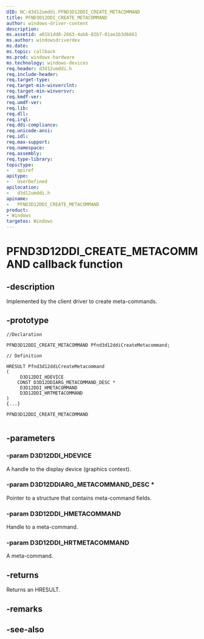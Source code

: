 ```yaml
---
UID: NC:d3d12umddi.PFND3D12DDI_CREATE_METACOMMAND
title: PFND3D12DDI_CREATE_METACOMMAND
author: windows-driver-content
description:
ms.assetid: a01b1dd8-2663-4ab6-82b7-01ae1b3d6661
ms.author: windowsdriverdev
ms.date:
ms.topic: callback
ms.prod: windows-hardware
ms.technology: windows-devices
req.header: d3d12umddi.h
req.include-header:
req.target-type:
req.target-min-winverclnt:
req.target-min-winversvr:
req.kmdf-ver:
req.umdf-ver:
req.lib:
req.dll:
req.irql:
req.ddi-compliance:
req.unicode-ansi:
req.idl:
req.max-support:
req.namespace:
req.assembly:
req.type-library:
topictype:
-	apiref
apitype:
-	UserDefined
apilocation:
-	d3d12umddi.h
apiname:
-	PFND3D12DDI_CREATE_METACOMMAND
product: 
- Windows
targetos: Windows
---
```


# PFND3D12DDI_CREATE_METACOMMAND callback function

## -description

Implemented by the client driver to create meta-commands.

## -prototype

```
//Declaration

PFND3D12DDI_CREATE_METACOMMAND Pfnd3d12ddiCreateMetacommand;

// Definition

HRESULT Pfnd3d12ddiCreateMetacommand
(
	 D3D12DDI_HDEVICE
	CONST D3D12DDIARG_METACOMMAND_DESC *
	 D3D12DDI_HMETACOMMAND
	 D3D12DDI_HRTMETACOMMAND
)
{...}

PFND3D12DDI_CREATE_METACOMMAND


```

## -parameters

### -param D3D12DDI_HDEVICE

A handle to the display device (graphics context).

### -param D3D12DDIARG_METACOMMAND_DESC *

Pointer to a structure that contains meta-command fields.

### -param D3D12DDI_HMETACOMMAND

Handle to a meta-command.

### -param D3D12DDI_HRTMETACOMMAND

A meta-command.

## -returns

Returns an HRESULT.

## -remarks




## -see-also